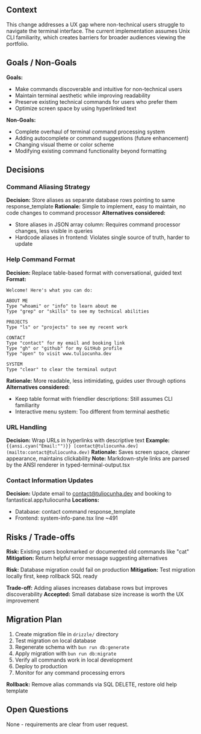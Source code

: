 ## Context

This change addresses a UX gap where non-technical users struggle to navigate
the terminal interface. The current implementation assumes Unix CLI familiarity,
which creates barriers for broader audiences viewing the portfolio.

## Goals / Non-Goals

**Goals:**

- Make commands discoverable and intuitive for non-technical users
- Maintain terminal aesthetic while improving readability
- Preserve existing technical commands for users who prefer them
- Optimize screen space by using hyperlinked text

**Non-Goals:**

- Complete overhaul of terminal command processing system
- Adding autocomplete or command suggestions (future enhancement)
- Changing visual theme or color scheme
- Modifying existing command functionality beyond formatting

## Decisions

### Command Aliasing Strategy

**Decision:** Store aliases as separate database rows pointing to same
response_template **Rationale:** Simple to implement, easy to maintain, no code
changes to command processor **Alternatives considered:**

- Store aliases in JSON array column: Requires command processor changes, less
  visible in queries
- Hardcode aliases in frontend: Violates single source of truth, harder to
  update

### Help Command Format

**Decision:** Replace table-based format with conversational, guided text
**Format:**

```
Welcome! Here's what you can do:

ABOUT ME
Type "whoami" or "info" to learn about me
Type "grep" or "skills" to see my technical abilities

PROJECTS
Type "ls" or "projects" to see my recent work

CONTACT
Type "contact" for my email and booking link
Type "gh" or "github" for my GitHub profile
Type "open" to visit www.tuliocunha.dev

SYSTEM
Type "clear" to clear the terminal output
```

**Rationale:** More readable, less intimidating, guides user through options
**Alternatives considered:**

- Keep table format with friendlier descriptions: Still assumes CLI familiarity
- Interactive menu system: Too different from terminal aesthetic

### URL Handling

**Decision:** Wrap URLs in hyperlinks with descriptive text **Example:**
`{{ansi.cyan("Email:"")}} [contact@tuliocunha.dev](mailto:contact@tuliocunha.dev)`
**Rationale:** Saves screen space, cleaner appearance, maintains clickability
**Note:** Markdown-style links are parsed by the ANSI renderer in
typed-terminal-output.tsx

### Contact Information Updates

**Decision:** Update email to contact@tuliocunha.dev and booking to
fantastical.app/tuliocunha **Locations:**

- Database: contact command response_template
- Frontend: system-info-pane.tsx line ~491

## Risks / Trade-offs

**Risk:** Existing users bookmarked or documented old commands like "cat"
**Mitigation:** Return helpful error message suggesting alternatives

**Risk:** Database migration could fail on production **Mitigation:** Test
migration locally first, keep rollback SQL ready

**Trade-off:** Adding aliases increases database rows but improves
discoverability **Accepted:** Small database size increase is worth the UX
improvement

## Migration Plan

1. Create migration file in `drizzle/` directory
2. Test migration on local database
3. Regenerate schema with `bun run db:generate`
4. Apply migration with `bun run db:migrate`
5. Verify all commands work in local development
6. Deploy to production
7. Monitor for any command processing errors

**Rollback:** Remove alias commands via SQL DELETE, restore old help template

## Open Questions

None - requirements are clear from user request.
